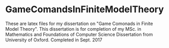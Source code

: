 # GameComandsInFiniteModelTheory
These are latex files for my dissertation on "Game Comonads in Finite Model Theory". 
This dissertation is for completion of my MSc. in Mathematics and Foundations of Computer Science Dissertation from University of Oxford. 
Completed in Sept. 2017
